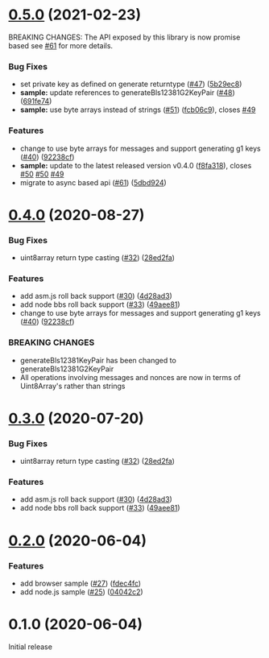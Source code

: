 # [0.5.0](https://github.com/mattrglobal/bbs-signatures/compare/v0.3.0...v0.5.0) (2021-02-23)

BREAKING CHANGES: The API exposed by this library is now promise based see [#61](https://github.com/mattrglobal/bbs-signatures/issues/61) for more details.

### Bug Fixes

- set private key as defined on generate returntype ([#47](https://github.com/mattrglobal/bbs-signatures/issues/47)) ([5b29ec8](https://github.com/mattrglobal/bbs-signatures/commit/5b29ec86754e085f6db4dac4409f409da0990e1e))
- **sample:** update references to generateBls12381G2KeyPair ([#48](https://github.com/mattrglobal/bbs-signatures/issues/48)) ([691fe74](https://github.com/mattrglobal/bbs-signatures/commit/691fe7491664e5a1196eab08f2066fbd8996cd16))
- **sample:** use byte arrays instead of strings ([#51](https://github.com/mattrglobal/bbs-signatures/issues/51)) ([fcb06c9](https://github.com/mattrglobal/bbs-signatures/commit/fcb06c927d696f43453ec93aad11444d06d32cd3)), closes [#49](https://github.com/mattrglobal/bbs-signatures/issues/49)

### Features

- change to use byte arrays for messages and support generating g1 keys ([#40](https://github.com/mattrglobal/bbs-signatures/issues/40)) ([92238cf](https://github.com/mattrglobal/bbs-signatures/commit/92238cf0895cde7a88c2ce6a830bf07bf2a7d28d))
- **sample:** update to the latest released version v0.4.0 ([f8fa318](https://github.com/mattrglobal/bbs-signatures/commit/f8fa3185787e2edb1484d942bd83a86d42f9a05f)), closes [#50](https://github.com/mattrglobal/bbs-signatures/issues/50) [#50](https://github.com/mattrglobal/bbs-signatures/issues/50) [#49](https://github.com/mattrglobal/bbs-signatures/issues/49)
- migrate to async based api ([#61](https://github.com/mattrglobal/bbs-signatures/issues/61)) ([5dbd924](https://github.com/mattrglobal/bbs-signatures/commit/5dbd924fe601b8d085d80b68b0b69b1e7b892022))

# [0.4.0](https://github.com/mattrglobal/bbs-signatures/compare/v0.3.0...v0.4.0) (2020-08-27)

### Bug Fixes

- uint8array return type casting ([#32](https://github.com/mattrglobal/bbs-signatures/issues/32)) ([28ed2fa](https://github.com/mattrglobal/bbs-signatures/commit/28ed2fa998562b253b1e793ff35d773602a88027))

### Features

- add asm.js roll back support ([#30](https://github.com/mattrglobal/bbs-signatures/issues/30)) ([4d28ad3](https://github.com/mattrglobal/bbs-signatures/commit/4d28ad3bce39e207a04ef660d478983212abde6c))
- add node bbs roll back support ([#33](https://github.com/mattrglobal/bbs-signatures/issues/33)) ([49aee81](https://github.com/mattrglobal/bbs-signatures/commit/49aee811ca73854456e9404b384a4935063f8e0a))
- change to use byte arrays for messages and support generating g1 keys ([#40](https://github.com/mattrglobal/bbs-signatures/issues/40)) ([92238cf](https://github.com/mattrglobal/bbs-signatures/commit/92238cf0895cde7a88c2ce6a830bf07bf2a7d28d))

### BREAKING CHANGES

- generateBls12381KeyPair has been changed to generateBls12381G2KeyPair
- All operations involving messages and nonces are now in terms of Uint8Array's rather than strings

# [0.3.0](https://github.com/mattrglobal/bbs-signatures/compare/v0.2.0...v0.3.0) (2020-07-20)

### Bug Fixes

- uint8array return type casting ([#32](https://github.com/mattrglobal/bbs-signatures/issues/32)) ([28ed2fa](https://github.com/mattrglobal/bbs-signatures/commit/28ed2fa998562b253b1e793ff35d773602a88027))

### Features

- add asm.js roll back support ([#30](https://github.com/mattrglobal/bbs-signatures/issues/30)) ([4d28ad3](https://github.com/mattrglobal/bbs-signatures/commit/4d28ad3bce39e207a04ef660d478983212abde6c))
- add node bbs roll back support ([#33](https://github.com/mattrglobal/bbs-signatures/issues/33)) ([49aee81](https://github.com/mattrglobal/bbs-signatures/commit/49aee811ca73854456e9404b384a4935063f8e0a))

# [0.2.0](https://github.com/mattrglobal/bbs-signatures/compare/v0.1.0...v0.2.0) (2020-06-04)

### Features

- add browser sample ([#27](https://github.com/mattrglobal/bbs-signatures/issues/27)) ([fdec4fc](https://github.com/mattrglobal/bbs-signatures/commit/fdec4fcf6645b7b94a704fc5fab1fa5d74c19d01))
- add node.js sample ([#25](https://github.com/mattrglobal/bbs-signatures/issues/25)) ([04042c2](https://github.com/mattrglobal/bbs-signatures/commit/04042c247689ebf5ba78ebd970c2c666fda34fa6))

# 0.1.0 (2020-06-04)

Initial release
